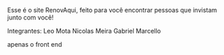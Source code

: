 Esse é o site RenovAqui, feito para você encontrar pessoas que invistam junto com você!

Integrantes: 
Leo Mota
Nicolas Meira
Gabriel Marcello

apenas o front end
